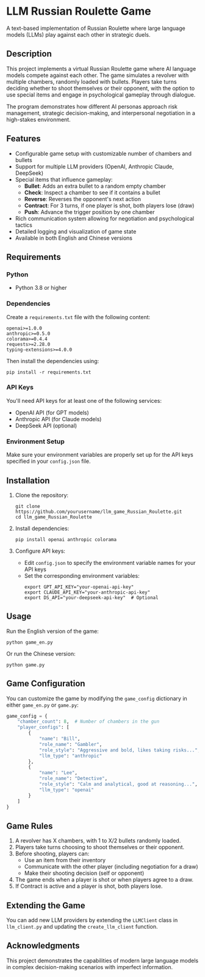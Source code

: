 # LLM Russian Roulette Game

A text-based implementation of Russian Roulette where large language models (LLMs) play against each other in strategic duels.

## Description

This project implements a virtual Russian Roulette game where AI language models compete against each other. The game simulates a revolver with multiple chambers, randomly loaded with bullets. Players take turns deciding whether to shoot themselves or their opponent, with the option to use special items and engage in psychological gameplay through dialogue.

The program demonstrates how different AI personas approach risk management, strategic decision-making, and interpersonal negotiation in a high-stakes environment.

## Features

- Configurable game setup with customizable number of chambers and bullets
- Support for multiple LLM providers (OpenAI, Anthropic Claude, DeepSeek)
- Special items that influence gameplay:
  - **Bullet**: Adds an extra bullet to a random empty chamber
  - **Check**: Inspect a chamber to see if it contains a bullet
  - **Reverse**: Reverses the opponent's next action
  - **Contract**: For 3 turns, if one player is shot, both players lose (draw)
  - **Push**: Advance the trigger position by one chamber
- Rich communication system allowing for negotiation and psychological tactics
- Detailed logging and visualization of game state
- Available in both English and Chinese versions



## Requirements

### Python
- Python 3.8 or higher

### Dependencies
Create a `requirements.txt` file with the following content:

```
openai>=1.0.0
anthropic>=0.5.0
colorama>=0.4.4
requests>=2.28.0
typing-extensions>=4.0.0
```

Then install the dependencies using:

```
pip install -r requirements.txt
```

### API Keys
You'll need API keys for at least one of the following services:
- OpenAI API (for GPT models)
- Anthropic API (for Claude models)
- DeepSeek API (optional)

### Environment Setup
Make sure your environment variables are properly set up for the API keys specified in your `config.json` file.

## Installation

1. Clone the repository:
   ```
   git clone https://github.com/yourusername/llm_game_Russian_Roulette.git
   cd llm_game_Russian_Roulette
   ```

2. Install dependencies:
   ```
   pip install openai anthropic colorama
   ```

3. Configure API keys:
   - Edit `config.json` to specify the environment variable names for your API keys
   - Set the corresponding environment variables:
     ```
     export GPT_API_KEY="your-openai-api-key"
     export CLAUDE_API_KEY="your-anthropic-api-key"
     export DS_API="your-deepseek-api-key"  # Optional
     ```

## Usage

Run the English version of the game:

```
python game_en.py
```

Or run the Chinese version:

```
python game.py
```

## Game Configuration

You can customize the game by modifying the `game_config` dictionary in either `game_en.py` or `game.py`:

```python
game_config = {
    "chamber_count": 8,  # Number of chambers in the gun
    "player_configs": [
        {
            "name": "Bill",
            "role_name": "Gambler",
            "role_style": "Aggressive and bold, likes taking risks...",
            "llm_type": "anthropic"
        },
        {
            "name": "Lee",
            "role_name": "Detective",
            "role_style": "Calm and analytical, good at reasoning...",
            "llm_type": "openai"
        }
    ]
}
```

## Game Rules

1. A revolver has X chambers, with 1 to X/2 bullets randomly loaded.
2. Players take turns choosing to shoot themselves or their opponent.
3. Before shooting, players can:
   - Use an item from their inventory
   - Communicate with the other player (including negotiation for a draw)
   - Make their shooting decision (self or opponent)
4. The game ends when a player is shot or when players agree to a draw.
5. If Contract is active and a player is shot, both players lose.

## Extending the Game

You can add new LLM providers by extending the `LLMClient` class in `llm_client.py` and updating the `create_llm_client` function.

## Acknowledgments

This project demonstrates the capabilities of modern large language models in complex decision-making scenarios with imperfect information.